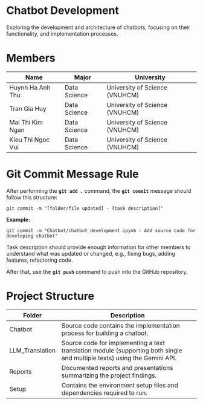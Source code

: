 # Chatbot Development
Exploring the development and architecture of chatbots, focusing on their functionality, and implementation processes.

# Members
| **Name**| **Major**| **University**|
|-|-|-|
| Huynh Ha Anh Thu      | Data Science  | University of Science (VNUHCM) |
| Tran Gia Huy          | Data Science  | University of Science (VNUHCM) |
| Mai Thi Kim Ngan      | Data Science  | University of Science (VNUHCM) |
| Kieu Thi Ngoc Vui     | Data Science  | University of Science (VNUHCM) |


# Git Commit Message Rule
After performing the **`git add .`** command, the **`git commit`** message should follow this structure:

    git commit -m "[folder/file updated] - [task description]"

**Example:**
    
    git commit -m "Chatbot/chatbot_development.ipynb - Add source code for developing chatbot"

Task description should provide enough information for other members to understand what was updated or changed, e.g., fixing bugs, adding features, refactoring code.

After that, use the **`git push`** command to push into the GitHub repository.

# Project Structure

| **Folder**              | **Description**                                              |
|-------------------------|--------------------------------------------------------------|
| Chatbot                 | Source code contains the implementation process for building a chatbot. |
| LLM_Translation         | Source code for implementing a text translation module (supporting both single and multiple texts) using the Gemini API.|
| Reports                 | Documented reports and presentations summarizing the project findings.|
| Setup                   | Contains the environment setup files and dependencies required to run. |
